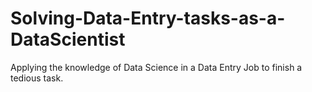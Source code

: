 # Solving-Data-Entry-tasks-as-a-DataScientist
Applying the knowledge of Data Science in a Data Entry Job to finish a tedious task.
